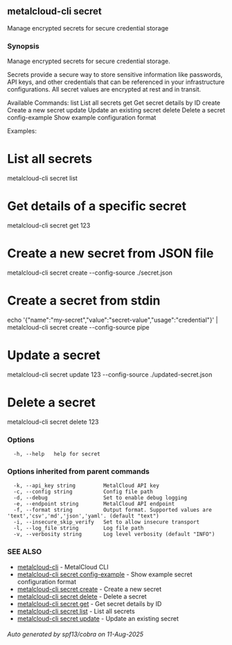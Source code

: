 ## metalcloud-cli secret

Manage encrypted secrets for secure credential storage

### Synopsis

Manage encrypted secrets for secure credential storage.

Secrets provide a secure way to store sensitive information like passwords, API keys,
and other credentials that can be referenced in your infrastructure configurations.
All secret values are encrypted at rest and in transit.

Available Commands:
  list                List all secrets
  get                 Get secret details by ID
  create              Create a new secret
  update              Update an existing secret
  delete              Delete a secret
  config-example      Show example configuration format

Examples:
  # List all secrets
  metalcloud-cli secret list

  # Get details of a specific secret
  metalcloud-cli secret get 123

  # Create a new secret from JSON file
  metalcloud-cli secret create --config-source ./secret.json

  # Create a secret from stdin
  echo '{"name":"my-secret","value":"secret-value","usage":"credential"}' | metalcloud-cli secret create --config-source pipe

  # Update a secret
  metalcloud-cli secret update 123 --config-source ./updated-secret.json

  # Delete a secret
  metalcloud-cli secret delete 123

### Options

```
  -h, --help   help for secret
```

### Options inherited from parent commands

```
  -k, --api_key string         MetalCloud API key
  -c, --config string          Config file path
  -d, --debug                  Set to enable debug logging
  -e, --endpoint string        MetalCloud API endpoint
  -f, --format string          Output format. Supported values are 'text','csv','md','json','yaml'. (default "text")
  -i, --insecure_skip_verify   Set to allow insecure transport
  -l, --log_file string        Log file path
  -v, --verbosity string       Log level verbosity (default "INFO")
```

### SEE ALSO

* [metalcloud-cli](metalcloud-cli.md)	 - MetalCloud CLI
* [metalcloud-cli secret config-example](metalcloud-cli_secret_config-example.md)	 - Show example secret configuration format
* [metalcloud-cli secret create](metalcloud-cli_secret_create.md)	 - Create a new secret
* [metalcloud-cli secret delete](metalcloud-cli_secret_delete.md)	 - Delete a secret
* [metalcloud-cli secret get](metalcloud-cli_secret_get.md)	 - Get secret details by ID
* [metalcloud-cli secret list](metalcloud-cli_secret_list.md)	 - List all secrets
* [metalcloud-cli secret update](metalcloud-cli_secret_update.md)	 - Update an existing secret

###### Auto generated by spf13/cobra on 11-Aug-2025
